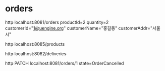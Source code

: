 # orders
http localhost:8081/orders productId=2 quantity=2 customerId="1@uengine.org" customerName="홍길동" customerAddr="서울시"

http localhost:8085/products

http localhost:8082/deliveries

http PATCH localhost:8081/orders/1 state=OrderCancelled